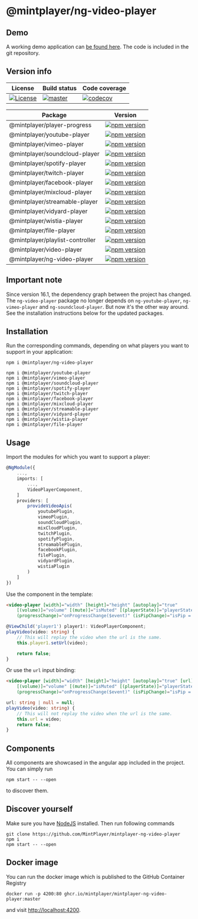 # @mintplayer/ng-video-player
## Demo

A working demo application can [be found here](https://video-player.mintplayer.com).
The code is included in the git repository.

## Version info

| License      | Build status | Code coverage |
|--------------|--------------|---------------|
| [![License](https://img.shields.io/badge/License-Apache%202.0-green.svg)](https://opensource.org/licenses/Apache-2.0) | [![master](https://github.com/MintPlayer/mintplayer-ng-video-player/actions/workflows/publish-master.yml/badge.svg)](https://github.com/MintPlayer/mintplayer-ng-video-player/actions/workflows/publish-master.yml) | [![codecov](https://codecov.io/gh/MintPlayer/mintplayer-ng-video-player/branch/master/graph/badge.svg?token=X0G8OV053U)](https://codecov.io/gh/MintPlayer/mintplayer-ng-video-player) |

| Package                             | Version                                                                                                                                                |
|-------------------------------------|--------------------------------------------------------------------------------------------------------------------------------------------------------|
| @mintplayer/player-progress      | [![npm version](https://badge.fury.io/js/%40mintplayer%2Fplayer-progress.svg)](https://badge.fury.io/js/%40mintplayer%2Fplayer-progress)         |
| @mintplayer/youtube-player       | [![npm version](https://badge.fury.io/js/%40mintplayer%2Fyoutube-player.svg)](https://badge.fury.io/js/%40mintplayer%2Fyoutube-player)           |
| @mintplayer/vimeo-player         | [![npm version](https://badge.fury.io/js/%40mintplayer%2Fvimeo-player.svg)](https://badge.fury.io/js/%40mintplayer%2Fvimeo-player)               |
| @mintplayer/soundcloud-player    | [![npm version](https://badge.fury.io/js/%40mintplayer%2Fsoundcloud-player.svg)](https://badge.fury.io/js/%40mintplayer%2Fsoundcloud-player)     |
| @mintplayer/spotify-player       | [![npm version](https://badge.fury.io/js/%40mintplayer%2Fspotify-player.svg)](https://badge.fury.io/js/%40mintplayer%2Fspotify-player)           |
| @mintplayer/twitch-player        | [![npm version](https://badge.fury.io/js/%40mintplayer%2Ftwitch-player.svg)](https://badge.fury.io/js/%40mintplayer%2Fng-twitch-player)             |
| @mintplayer/facebook-player      | [![npm version](https://badge.fury.io/js/%40mintplayer%2Ffacebook-player.svg)](https://badge.fury.io/js/%40mintplayer%2Ffacebook-player)         |
| @mintplayer/mixcloud-player      | [![npm version](https://badge.fury.io/js/%40mintplayer%2Fmixcloud-player.svg)](https://badge.fury.io/js/%40mintplayer%2Fmixcloud-player)         |
| @mintplayer/streamable-player    | [![npm version](https://badge.fury.io/js/%40mintplayer%2Fstreamable-player.svg)](https://badge.fury.io/js/%40mintplayer%2Fstreamable-player)     |
| @mintplayer/vidyard-player       | [![npm version](https://badge.fury.io/js/%40mintplayer%2Fvidyard-player.svg)](https://badge.fury.io/js/%40mintplayer%2Fvidyard-player)           |
| @mintplayer/wistia-player        | [![npm version](https://badge.fury.io/js/%40mintplayer%2Fwistia-player.svg)](https://badge.fury.io/js/%40mintplayer%2Fwistia-player)             |
| @mintplayer/file-player          | [![npm version](https://badge.fury.io/js/%40mintplayer%2Ffile-player.svg)](https://badge.fury.io/js/%40mintplayer%2Ffile-player)                 |
| @mintplayer/playlist-controller  | [![npm version](https://badge.fury.io/js/%40mintplayer%2Fplaylist-controller.svg)](https://badge.fury.io/js/%40mintplayer%2Fplaylist-controller) |
| @mintplayer/video-player         | [![npm version](https://badge.fury.io/js/%40mintplayer%2Fvideo-player.svg)](https://badge.fury.io/js/%40mintplayer%2Fvideo-player)               |
| @mintplayer/ng-video-player         | [![npm version](https://badge.fury.io/js/%40mintplayer%2Fng-video-player.svg)](https://badge.fury.io/js/%40mintplayer%2Fng-video-player)               |

## Important note

Since version 16.1, the dependency graph between the project has changed.
The `ng-video-player` package no longer depends on `ng-youtube-player`, `ng-vimeo-player` and `ng-soundcloud-player`. But now it's the other way around. See the installation instructions below for the updated packages.

## Installation

Run the corresponding commands, depending on what players you want to support in your application:

    npm i @mintplayer/ng-video-player

    npm i @mintplayer/youtube-player
    npm i @mintplayer/vimeo-player
    npm i @mintplayer/soundcloud-player
    npm i @mintplayer/spotify-player
    npm i @mintplayer/twitch-player
    npm i @mintplayer/facebook-player
    npm i @mintplayer/mixcloud-player
    npm i @mintplayer/streamable-player
    npm i @mintplayer/vidyard-player
    npm i @mintplayer/wistia-player
    npm i @mintplayer/file-player

## Usage
Import the modules for which you want to support a player:

```ts
@NgModule({
    ...,
    imports: [
        ...,
        VideoPlayerComponent,
    ]
    providers: [
        provideVideoApis(
            youtubePlugin,
            vimeoPlugin,
            soundCloudPlugin,
            mixCloudPlugin,
            twitchPlugin,
            spotifyPlugin,
            streamablePlugin,
            facebookPlugin,
            filePlugin,
            vidyardPlugin,
            wistiaPlugin
        )
    ]
})
```

Use the component in the template:

```html
<video-player [width]="width" [height]="height" [autoplay]="true"
    [(volume)]="volume" [(mute)]="isMuted" [(playerState)]="playerState"
    (progressChange)="onProgressChange($event)" (isPipChange)="isPip = $event" #player1></video-player>

```

```ts
@ViewChild('player1') player1!: VideoPlayerComponent;
playVideo(video: string) {
    // This will replay the video when the url is the same.
    this.player1.setUrl(video);

    return false;
}
```

Or use the `url` input binding:

```html
<video-player [width]="width" [height]="height" [autoplay]="true" [url]="url"
    [(volume)]="volume" [(mute)]="isMuted" [(playerState)]="playerState"
    (progressChange)="onProgressChange($event)" (isPipChange)="isPip = $event"></video-player>

```

```ts
url: string | null = null;
playVideo(video: string) {
    // This will not replay the video when the url is the same.
    this.url = video;
    return false;
}
```

## Components
All components are showcased in the angular app included in the project. You can simply run

    npm start -- --open

to discover them.

## Discover yourself
Make sure you have [NodeJS](https://nodejs.org/en/download/) installed.
Then run following commands

    git clone https://github.com/MintPlayer/mintplayer-ng-video-player
    npm i
    npm start -- --open

## Docker image
You can run the docker image which is published to the GitHub Container Registry

    docker run -p 4200:80 ghcr.io/mintplayer/mintplayer-ng-video-player:master

and visit [http://localhost:4200](http://localhost:4200).